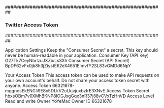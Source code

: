 ##########################################################
### Twitter Access Token
##########################################################

Application Settings
Keep the "Consumer Secret" a secret. This key should never be human-readable in your application.
Consumer Key (API Key)
  G27Tk7CeyNbrlzuJXZiuLsSXh
Consumer Secret (API Secret)
  BpDF62vFx0jb8h3jZiystE62eX4651EImvfY2SL83vGMDd6NpY

Your Access Token
This access token can be used to make API requests on your own account's behalf. Do not share your access token secret with anyone.
Access Token
  66321678-mggnosEkENGIi9E8x5DLkV2oLkjvjuxbzIrE3XNvE
Access Token Secret
  hbxsOBm7v0XMhBKNP8lOGJxgGqx3nR37j88vCVxTzHnVD
Access Level	Read and write
Owner	YoYeMac
Owner ID	66321678
